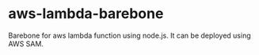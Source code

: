 # aws-lambda-barebone
Barebone for aws lambda function using node.js. It can be deployed using AWS SAM.
